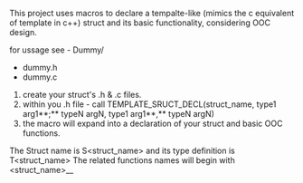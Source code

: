 This project uses macros to declare a tempalte-like (mimics the c equivalent of template in c++) struct and its basic functionality, considering OOC design.

for ussage see -
Dummy/
  - dummy.h
  - dummy.c


1. create your struct's .h & .c files.
2. within you .h file - call TEMPLATE_SRUCT_DECL(struct_name, type1 arg1**;** typeN argN, type1 arg1**,** typeN argN)
3. the macro will expand into a declaration of your struct and basic OOC functions.

The Struct name is S<struct_name> and its type definition is T<struct_name>
The related functions names will begin with <struct_name>__

